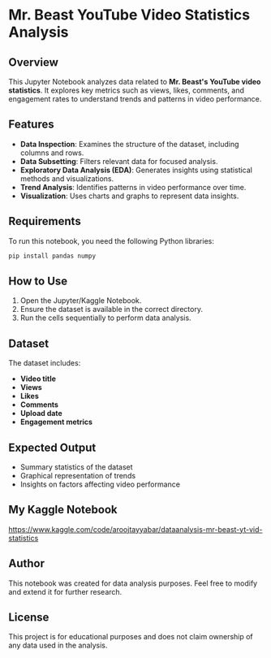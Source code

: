 # Mr. Beast YouTube Video Statistics Analysis

## Overview
This Jupyter Notebook analyzes data related to **Mr. Beast's YouTube video statistics**. It explores key metrics such as views, likes, comments, and engagement rates to understand trends and patterns in video performance.

## Features
- **Data Inspection**: Examines the structure of the dataset, including columns and rows.
- **Data Subsetting**: Filters relevant data for focused analysis.
- **Exploratory Data Analysis (EDA)**: Generates insights using statistical methods and visualizations.
- **Trend Analysis**: Identifies patterns in video performance over time.
- **Visualization**: Uses charts and graphs to represent data insights.

## Requirements
To run this notebook, you need the following Python libraries:

```bash
pip install pandas numpy 
```

## How to Use
1. Open the Jupyter/Kaggle Notebook.
2. Ensure the dataset is available in the correct directory.
3. Run the cells sequentially to perform data analysis.

## Dataset
The dataset includes:
- **Video title**
- **Views**
- **Likes**
- **Comments**
- **Upload date**
- **Engagement metrics**

## Expected Output
- Summary statistics of the dataset
- Graphical representation of trends
- Insights on factors affecting video performance

## My Kaggle Notebook 
https://www.kaggle.com/code/aroojtayyabar/dataanalysis-mr-beast-yt-vid-statistics

## Author
This notebook was created for data analysis purposes. Feel free to modify and extend it for further research.

## License
This project is for educational purposes and does not claim ownership of any data used in the analysis.

